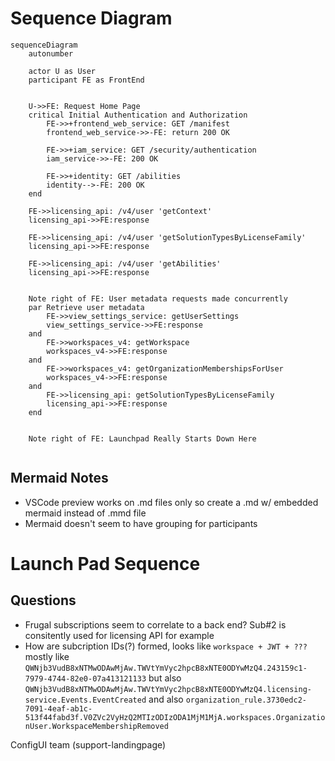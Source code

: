# Sequence Diagram

```mermaid
sequenceDiagram
    autonumber
    
    actor U as User
    participant FE as FrontEnd

    
    U->>FE: Request Home Page
    critical Initial Authentication and Authorization
        FE->>+frontend_web_service: GET /manifest
        frontend_web_service->>-FE: return 200 OK 

        FE->>+iam_service: GET /security/authentication
        iam_service->>-FE: 200 OK
        
        FE->>+identity: GET /abilities
        identity-->-FE: 200 OK
    end

    FE->>licensing_api: /v4/user 'getContext'
    licensing_api->>FE:response

    FE->>licensing_api: /v4/user 'getSolutionTypesByLicenseFamily'
    licensing_api->>FE:response

    FE->>licensing_api: /v4/user 'getAbilities'
    licensing_api->>FE:response


    Note right of FE: User metadata requests made concurrently
    par Retrieve user metadata
        FE->>view_settings_service: getUserSettings
        view_settings_service->>FE:response
    and 
        FE->>workspaces_v4: getWorkspace
        workspaces_v4->>FE:response
    and 
        FE->>workspaces_v4: getOrganizationMembershipsForUser
        workspaces_v4->>FE:response
    and
        FE->>licensing_api: getSolutionTypesByLicenseFamily
        licensing_api->>FE:response
    end


    Note right of FE: Launchpad Really Starts Down Here


```

## Mermaid Notes

- VSCode preview works on .md files only so create a .md w/ embedded mermaid instead of .mmd file
- Mermaid doesn't seem to have grouping for participants

# Launch Pad Sequence

## Questions
- Frugal subscriptions seem to correlate to a back end? Sub#2 is consitently used
for licensing API for example
- How are subcription IDs(?) formed, looks like `workspace + JWT + ???` 
mostly like `QWNjb3VudB8xNTMwODAwMjAw.TWVtYmVyc2hpcB8xNTE0ODYwMzQ4.243159c1-7979-4744-82e0-07a413121133`
but also `QWNjb3VudB8xNTMwODAwMjAw.TWVtYmVyc2hpcB8xNTE0ODYwMzQ4.licensing-service.Events.EventCreated`
and also
`organization_rule.3730edc2-7091-4eaf-ab1c-513f44fabd3f.V0ZVc2VyHzQ2MTIzODIzODA1MjM1MjA.workspaces.OrganizationUser.WorkspaceMembershipRemoved`

ConfigUI team (support-landingpage)

